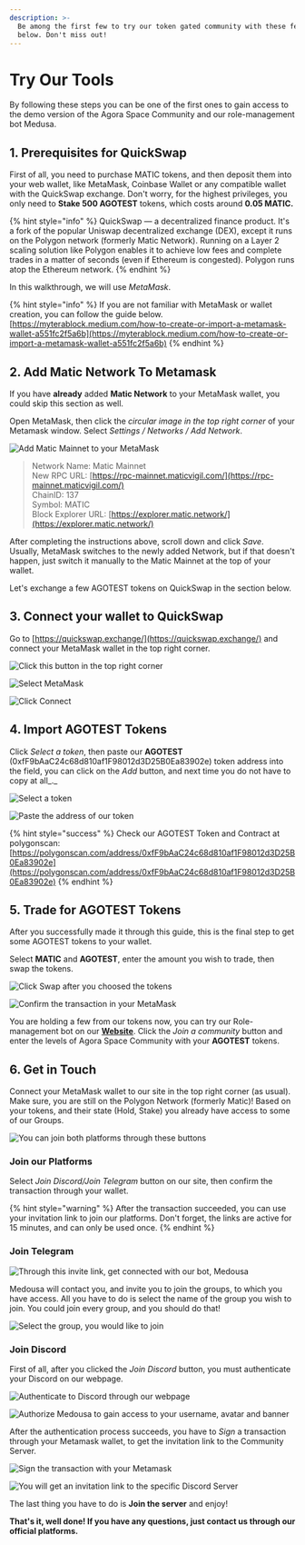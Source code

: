 ```yaml
---
description: >-
  Be among the first few to try our token gated community with these few steps
  below. Don't miss out!
---
```


# Try Our Tools

By following these steps you can be one of the first ones to gain access to the demo version of the Agora Space Community and our role-management bot Medusa.

## 1. Prerequisites for QuickSwap

First of all, you need to purchase MATIC tokens, and then deposit them into your web wallet, like MetaMask, Coinbase Wallet or any compatible wallet with the QuickSwap exchange. Don't worry, for the highest privileges, you only need to **Stake 500 AGOTEST** tokens, which costs around **0.05 MATIC.**

{% hint style="info" %}
QuickSwap — a decentralized finance product. It's a fork of the popular Uniswap decentralized exchange \(DEX\), except it runs on the Polygon network \(formerly Matic Network\). Running on a Layer 2 scaling solution like Polygon enables it to achieve low fees and complete trades in a matter of seconds \(even if Ethereum is congested\). Polygon runs atop the Ethereum network.
{% endhint %}

In this walkthrough, we will use _MetaMask_.

{% hint style="info" %}
If you are not familiar with MetaMask or wallet creation, you can follow the guide below.  
[https://myterablock.medium.com/how-to-create-or-import-a-metamask-wallet-a551fc2f5a6b](https://myterablock.medium.com/how-to-create-or-import-a-metamask-wallet-a551fc2f5a6b)
{% endhint %}

## 2. Add Matic Network To Metamask

If you have **already** added **Matic Network** to your MetaMask wallet, you could skip this section as well.

Open MetaMask, then click the _circular image in the top right corner_ of your Metamask window. Select _Settings / Networks / Add Network_.

![Add Matic Mainnet to your MetaMask](../.gitbook/assets/image%20%2826%29.png)

> Network Name: Matic Mainnet  
> New RPC URL: [https://rpc-mainnet.maticvigil.com/](https://rpc-mainnet.maticvigil.com/)  
> ChainID: 137  
> Symbol: MATIC  
> Block Explorer URL: [https://explorer.matic.network/](https://explorer.matic.network/)

After completing the instructions above, scroll down and click _Save_. Usually, MetaMask switches to the newly added Network, but if that doesn't happen, just switch it manually to the Matic Mainnet at the top of your wallet.

Let's exchange a few AGOTEST tokens on QuickSwap in the section below.

## 3. Connect your wallet to QuickSwap

Go to [https://quickswap.exchange/](https://quickswap.exchange/) and connect your MetaMask wallet in the top right corner.

![Click this button in the top right corner](../.gitbook/assets/image%20%2827%29.png)

![Select MetaMask](../.gitbook/assets/image%20%2814%29.png)

![Click Connect](../.gitbook/assets/image%20%282%29.png)

## 4. Import AGOTEST Tokens

Click _Select a token_, then paste our **AGOTEST** \(0xfF9bAaC24c68d810af1F98012d3D25B0Ea83902e\) token address into the field, you can click on the _Add_ button, and next time you do not have to copy at all_._

![Select a token](../.gitbook/assets/image%20%2823%29.png)

![Paste the address of our token](../.gitbook/assets/image%20%2825%29.png)

{% hint style="success" %}
Check our AGOTEST Token and Contract at polygonscan: [https://polygonscan.com/address/0xfF9bAaC24c68d810af1F98012d3D25B0Ea83902e](https://polygonscan.com/address/0xfF9bAaC24c68d810af1F98012d3D25B0Ea83902e)
{% endhint %}

## 5. Trade for AGOTEST Tokens

After you successfully made it through this guide, this is the final step to get some AGOTEST tokens to your wallet.

Select **MATIC** and **AGOTEST**, enter the amount you wish to trade, then swap the tokens.

![Click Swap after you choosed the tokens](../.gitbook/assets/image%20%284%29.png)

![Confirm the transaction in your MetaMask](../.gitbook/assets/image%20%2817%29.png)

You are holding a few from our tokens now, you can try our Role-management bot on our [**Website**](https://app.agora.space/agora). Click the _Join a community_ button and enter the levels of Agora Space Community with your **AGOTEST** tokens.

## 6. Get in Touch

Connect your MetaMask wallet to our site in the top right corner \(as usual\). Make sure, you are still on the Polygon Network \(formerly Matic\)! Based on your tokens, and their state \(Hold, Stake\) you already have access to some of our Groups.

![You can join both platforms through these buttons](../.gitbook/assets/image%20%287%29.png)

### Join our Platforms

Select _Join Discord/Join Telegram_ button on our site, then confirm the transaction through your wallet.

{% hint style="warning" %}
After the transaction succeeded, you can use your invitation link to join our platforms. Don't forget, the links are active for 15 minutes, and can only be used once.
{% endhint %}

### Join Telegram

![Through this invite link, get connected with our bot, Medousa](../.gitbook/assets/image%20%2816%29.png)

Medousa will contact you, and invite you to join the groups, to which you have access. All you have to do is select the name of the group you wish to join. You could join every group, and you should do that!

![Select the group, you would like to join](../.gitbook/assets/image%20%2824%29.png)

### Join Discord

First of all, after you clicked the _Join Discord_ button, you must authenticate your Discord on our webpage.

![Authenticate to Discord through our webpage](../.gitbook/assets/image%20%2813%29.png)

![Authorize Medousa to gain access to your username, avatar and banner](../.gitbook/assets/image%20%289%29.png)

After the authentication process succeeds, you have to _Sign_ a transaction through your Metamask wallet, to get the invitation link to the Community Server.

![Sign the transaction with your Metamask](../.gitbook/assets/image%20%2812%29.png)

![You will get an invitation link to the specific Discord Server](../.gitbook/assets/image%20%288%29.png)

The last thing you have to do is **Join the server** and enjoy!

**That's it, well done! If you have any questions, just contact us through our official platforms.**

